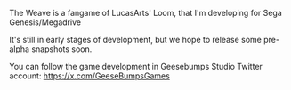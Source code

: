The Weave is a fangame of LucasArts' Loom, that I'm developing for Sega Genesis/Megadrive

It's still in early stages of development, but we hope to release some pre-alpha snapshots soon.

You can follow the game development in Geesebumps Studio Twitter account: https://x.com/GeeseBumpsGames